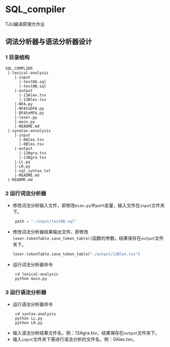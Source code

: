 # SQL_compiler
TJU编译原理大作业
## 词法分析器与语法分析器设计

### 1 目录结构
```
SQL_COMPLIER
 |-lexical-analysis
    |-input
      |-test0A.sql
      |-test0B.sql
    |-output
      |-13Alex.tsv
      |-13Blex.tsv
    |-NFA.py
    |-NFAtoDFA.py
    |-DFAtoMFA.py
    |-lexer.py
    |-main.py
    |-README.md
 |-synatax-annalysis
    |-input
      |-0Alex.tsv
      |-0Blex.tsv
    |-output
      |-13Agra.tsv
      |-13Bgra.tsv
    |-LL.py
    |-LR.py
    |-sql_syntax.txt
    |-README.md
 |-README.md
```
 ### 2 运行词法分析器
 * 修改词法分析输入文件，即修改`mian.py`中`path`变量，输入文件在`input`文件夹下。
   ```python
    path = "./input/test0B.sql"
   ```
 * 修改词法分析器结果输出文件，即修改`lexer.tokenTable.save_token_table()`函数的参数，结果保存在`output`文件夹下。
   ```python
   lexer.tokenTable.save_token_table("./output/13Blex.tsv")
   ```
 * 运行词法分析器命令
   ```Batch
    cd lexical-analysis
    python main.py
   ```

 ### 3 运行语法分析器
 * 运行语法分析器命令
   ```Batch
    cd syntax-analysis
    python LL.py
    python LR.py
   ```
 * 输入语法分析结果文件名，例：13Agra.tsv，结果保存在`output`文件夹下。
 * 输入`input`文件夹下需进行语法分析的文件名，例：0Alex.tsv。



 
